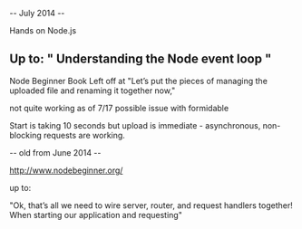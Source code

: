
-- July 2014 -- 

Hands on Node.js

Up to:
"
Understanding the Node event loop
"
---

Node Beginner Book
Left off at "Let’s put the pieces of managing the uploaded file and renaming it together now,"

not quite working as of 7/17 possible issue with formidable


Start is taking 10 seconds but upload is immediate - asynchronous, non-blocking requests are working.


-- old from June 2014 --

http://www.nodebeginner.org/

up to:

"Ok, that’s all we need to wire server, router, and request handlers together! When starting our
application and requesting"
